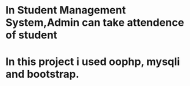 # In Student Management System,Admin can take attendence of student
# In this project i used oophp, mysqli and bootstrap.